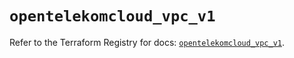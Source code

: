 # `opentelekomcloud_vpc_v1`

Refer to the Terraform Registry for docs: [`opentelekomcloud_vpc_v1`](https://registry.terraform.io/providers/opentelekomcloud/opentelekomcloud/1.35.15/docs/resources/vpc_v1).
